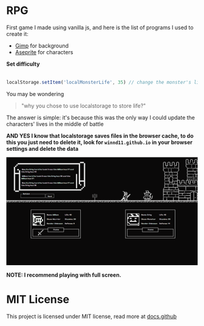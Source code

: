 <h1>RPG</h1>
<p>First game I made using vanilla js, and here is the list of programs I used to create it:</p>

<ul>
  <li><a href="https://store.steampowered.com/app/431730/Aseprite/?l=portuguese">Gimp</a> for background</li>
  <li><a href="https://www.gimp.org/downloads/">Aseprite</a> for characters</li>
</ul>

**Set difficulty**

```js

localStorage.setItem('localMonsterLife', 35) // change the monster's life here

```
<p>You may be wondering </p>

> "why you chose to use localstorage to store life?"

<p>The answer is simple: it's because this was the only way I could update the characters' lives in the middle of battle</p>

**AND YES I know that localstorage saves files in the browser cache, to do this you just need to delete it, look for `winnd11.github.io` in your browser settings and delete the data**

<img width='700' src="src/img/Captura de tela 2024-06-19 171538.png">

**NOTE: I recommend playing with full screen.**

<h1>MIT License</h1>
This project is licensed under MIT license, read more at <span><a href="https://docs.github.com/pt/repositories/managing-your-repositorys-settings-and-features/customizing-your-repository/licensing-a-repository">docs.github</span>
